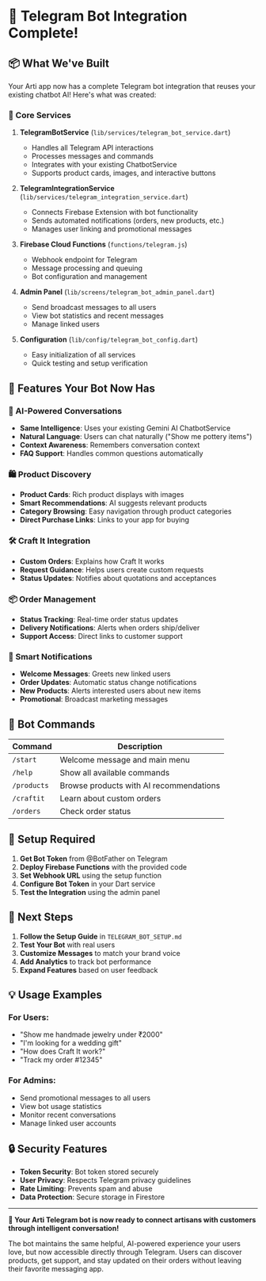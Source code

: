 # 🎉 Telegram Bot Integration Complete!

## 📦 What We've Built

Your Arti app now has a complete Telegram bot integration that reuses your existing chatbot AI! Here's what was created:

### 🤖 Core Services

1. **TelegramBotService** (`lib/services/telegram_bot_service.dart`)
   - Handles all Telegram API interactions
   - Processes messages and commands
   - Integrates with your existing ChatbotService
   - Supports product cards, images, and interactive buttons

2. **TelegramIntegrationService** (`lib/services/telegram_integration_service.dart`)
   - Connects Firebase Extension with bot functionality
   - Sends automated notifications (orders, new products, etc.)
   - Manages user linking and promotional messages

3. **Firebase Cloud Functions** (`functions/telegram.js`)
   - Webhook endpoint for Telegram
   - Message processing and queuing
   - Bot configuration and management

4. **Admin Panel** (`lib/screens/telegram_bot_admin_panel.dart`)
   - Send broadcast messages to all users
   - View bot statistics and recent messages
   - Manage linked users

5. **Configuration** (`lib/config/telegram_bot_config.dart`)
   - Easy initialization of all services
   - Quick testing and setup verification

## 🚀 Features Your Bot Now Has

### 💬 AI-Powered Conversations
- **Same Intelligence**: Uses your existing Gemini AI ChatbotService
- **Natural Language**: Users can chat naturally ("Show me pottery items")
- **Context Awareness**: Remembers conversation context
- **FAQ Support**: Handles common questions automatically

### 🛍️ Product Discovery
- **Product Cards**: Rich product displays with images
- **Smart Recommendations**: AI suggests relevant products
- **Category Browsing**: Easy navigation through product categories
- **Direct Purchase Links**: Links to your app for buying

### 🛠️ Craft It Integration
- **Custom Orders**: Explains how Craft It works
- **Request Guidance**: Helps users create custom requests
- **Status Updates**: Notifies about quotations and acceptances

### 📦 Order Management
- **Status Tracking**: Real-time order status updates
- **Delivery Notifications**: Alerts when orders ship/deliver
- **Support Access**: Direct links to customer support

### 🔔 Smart Notifications
- **Welcome Messages**: Greets new linked users
- **Order Updates**: Automatic status change notifications
- **New Products**: Alerts interested users about new items
- **Promotional**: Broadcast marketing messages

## 📱 Bot Commands

| Command | Description |
|---------|-------------|
| `/start` | Welcome message and main menu |
| `/help` | Show all available commands |
| `/products` | Browse products with AI recommendations |
| `/craftit` | Learn about custom orders |
| `/orders` | Check order status |

## 🔧 Setup Required

1. **Get Bot Token** from @BotFather on Telegram
2. **Deploy Firebase Functions** with the provided code
3. **Set Webhook URL** using the setup function
4. **Configure Bot Token** in your Dart service
5. **Test the Integration** using the admin panel

## 🎯 Next Steps

1. **Follow the Setup Guide** in `TELEGRAM_BOT_SETUP.md`
2. **Test Your Bot** with real users
3. **Customize Messages** to match your brand voice
4. **Add Analytics** to track bot performance
5. **Expand Features** based on user feedback

## 💡 Usage Examples

### For Users:
- "Show me handmade jewelry under ₹2000"
- "I'm looking for a wedding gift"
- "How does Craft It work?"
- "Track my order #12345"

### For Admins:
- Send promotional messages to all users
- View bot usage statistics
- Monitor recent conversations
- Manage linked user accounts

## 🔒 Security Features

- **Token Security**: Bot token stored securely
- **User Privacy**: Respects Telegram privacy guidelines
- **Rate Limiting**: Prevents spam and abuse
- **Data Protection**: Secure storage in Firestore

---

**🎨 Your Arti Telegram bot is now ready to connect artisans with customers through intelligent conversation!**

The bot maintains the same helpful, AI-powered experience your users love, but now accessible directly through Telegram. Users can discover products, get support, and stay updated on their orders without leaving their favorite messaging app.
